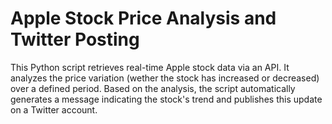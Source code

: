 # Apple Stock Price Analysis and Twitter Posting

This Python script retrieves real-time Apple stock data via an API. It analyzes the price variation (wether the stock has increased 
or decreased) over a defined period. Based on the analysis, the script automatically generates a message indicating the stock's trend 
and publishes this update on a Twitter account.
